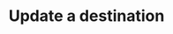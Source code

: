 ---
content-type: "api-endpoint"
endpoint: "destinations"
key: "update-a-destination"
version: "3"
order: 2


title: "Update a destination"
method: "put"
short-url: |
  /v{{ object.version }}{{ object.endpoint-url }}/{id}
full-url: |
  {{ page.api-base-url }}{{ endpoint.short-url | flatify }}
description: "Updates a destination. Modifications to the `type` attribute are not supported."


arguments:
  - name: "id"
    required: true
    description: "A path parameter corresponding to the unique ID of the destination to be updated."

  - name: "type"
    required: true
    description: |
      The destination type, which is one of: 

      - `redshift`
      - `postgres`
      - `snowflake`

  - name: "connection"
    required: true
    description: "A [Destination Form Properties object]({{ page.anchors.form-properties.destination-forms.section }}) corresponding to the value of `type`."


returns: "A [Destination object]({{ page.anchors.core-objects.destinations.object }})."


examples:
  - type: "request"
    language: "curl"
    code: |
      curl -X {{ endpoint.method | upcase }} {{ endpoint.full-url | flatify | strip_newlines }}
           -H "Authorization: Bearer <ACCESS_TOKEN>" 
           -H "Content-Type: application/json"
           -d "{
                "type":"postgres",
                "connection": {
                  "host": "<HOST>",
                  "port": 5432,
                  "username": "<USERNAME>",
                  "database": "<DATABASE>",
                  "password": "<PASSWORD>",
                  "ssl": false
                  }
              }"

  - type: "response"
    language: "json"
    code: |
      {  
        "id":"<DESTINATION_ID>",
        "type":"postgres",
        "created_at":"2018-02-06T15:36:36Z",
        "updated_at":"2018-02-06T18:55:43Z",
        "connection": {
            "host":"<HOST>",
            "port":5432,
            "username":"<USERNAME>",
            "database":"<DATABASE>",
            "password":"<PASSWORD>",
            "ssl":false
        },
        "last_check":{
            "error": false,
            "started_at":"2018-02-06T16:15:19Z",
            "completed_at":"2018-02-06T16:16:21Z"
        }
      }
  - type: "errors"
    language: "json"
    errors:
      - name: "Invalid destination ID"
        type: &400 "400 Bad Request"
        fix-it: |
          Occurs when the ID passed in the request URL is invalid.
        code: |
          "invalid connection id"

      - name: "Incorrect type"
        type: *400
        fix-it: |
          Occurs when the value of `type` doesn't match the existing value.

          For example: If the destination was created with a `type` of `redshift` and you attempt to update it with `type: postgres`.
        code: |
          "this API endpoint does not support modifying destination type"

      - name: "Prohibited arguments"
        type: *400
        fix-it: |
          Occurs when:

          - Arguments other than `type` and `connection` are included in the request
          - Properties in the `connection` argument are incorrectly typed. For example: `port` is sent as a `string` instead of an `integer`

        code: |
            "body must be a map with type = redshift, postgres, or snowflake. required-keys = type, connection"
---